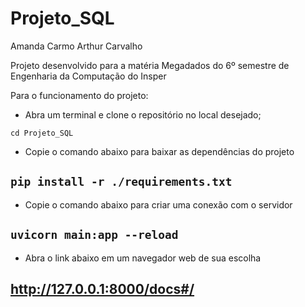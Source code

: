 # Projeto_SQL

Amanda Carmo
Arthur Carvalho

Projeto desenvolvido para a matéria Megadados do 6º semestre de Engenharia da Computação do Insper

Para o funcionamento do projeto:

- Abra um terminal e clone o repositório no local desejado;

`cd Projeto_SQL`

- Copie o comando abaixo para baixar as dependências do projeto
## `pip install -r ./requirements.txt`

- Copie o comando abaixo para criar uma conexão com o servidor
## `uvicorn main:app --reload`

- Abra o link abaixo em um navegador web de sua escolha
## http://127.0.0.1:8000/docs#/
